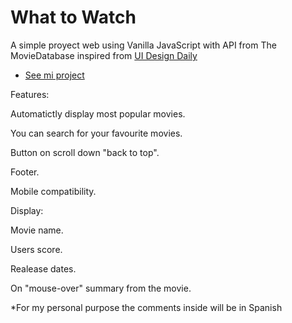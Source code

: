 # What to Watch

A simple proyect web using Vanilla JavaScript with API from The MovieDatabase inspired from [UI Design Daily](https://uidesigndaily.com/posts/photoshop-movie-app-mobile-day-193)

* [See mi project](https://htmlpreview.github.io/?https://github.com/GuidoFavara/WhatToWatch/blob/master/index.html)

Features:

Automatictly display most popular movies.

You can search for your favourite movies.


Button on scroll down "back to top".


Footer.

Mobile compatibility.


Display:

Movie name.

Users score.

Realease dates.

On "mouse-over" summary from the movie.



*For my personal purpose the comments inside will be in Spanish






